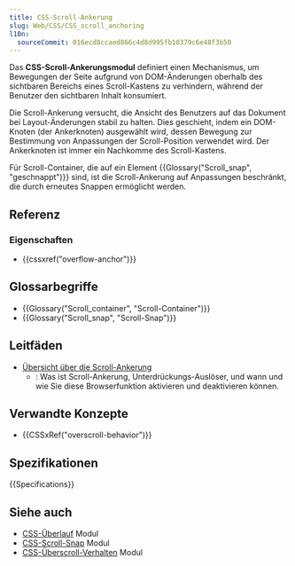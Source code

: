 ```yaml
---
title: CSS-Scroll-Ankerung
slug: Web/CSS/CSS_scroll_anchoring
l10n:
  sourceCommit: 016ecd8ccaed866c4d8d995fb18379c6e48f3b50
---
```


Das **CSS-Scroll-Ankerungsmodul** definiert einen Mechanismus, um Bewegungen der Seite aufgrund von DOM-Änderungen oberhalb des sichtbaren Bereichs eines Scroll-Kastens zu verhindern, während der Benutzer den sichtbaren Inhalt konsumiert.

Die Scroll-Ankerung versucht, die Ansicht des Benutzers auf das Dokument bei Layout-Änderungen stabil zu halten. Dies geschieht, indem ein DOM-Knoten (der Ankerknoten) ausgewählt wird, dessen Bewegung zur Bestimmung von Anpassungen der Scroll-Position verwendet wird. Der Ankerknoten ist immer ein Nachkomme des Scroll-Kastens.

Für Scroll-Container, die auf ein Element {{Glossary("Scroll_snap", "geschnappt")}} sind, ist die Scroll-Ankerung auf Anpassungen beschränkt, die durch erneutes Snappen ermöglicht werden.

## Referenz

### Eigenschaften

- {{cssxref("overflow-anchor")}}

## Glossarbegriffe

- {{Glossary("Scroll_container", "Scroll-Container")}}
- {{Glossary("Scroll_snap", "Scroll-Snap")}}

## Leitfäden

- [Übersicht über die Scroll-Ankerung](/de/docs/Web/CSS/CSS_scroll_anchoring/Scroll_anchoring)
  - : Was ist Scroll-Ankerung, Unterdrückungs-Auslöser, und wann und wie Sie diese Browserfunktion aktivieren und deaktivieren können.

## Verwandte Konzepte

- {{CSSxRef("overscroll-behavior")}}

## Spezifikationen

{{Specifications}}

## Siehe auch

- [CSS-Überlauf](/de/docs/Web/CSS/CSS_overflow) Modul
- [CSS-Scroll-Snap](/de/docs/Web/CSS/CSS_scroll_snap) Modul
- [CSS-Überscroll-Verhalten](/de/docs/Web/CSS/CSS_overscroll_behavior) Modul
